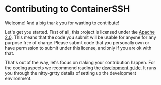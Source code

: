 # Contributing to ContainerSSH

Welcome! And a big thank you for wanting to contribute!

Let's get you started. First of all, this project is licensed under the [Apache 2.0](LICENSE). This means that the code you submit will be usable for anyone for any purpose free of charge. Please submit code that you personally own or have permission to submit under this license, and only if you are ok with that.

That's out of the way, let's focus on making your contribution happen. For the coding aspects we recommend reading the [development guide](https://containerssh.io/development/). It runs you through the nitty-gritty details of setting up the development environment.